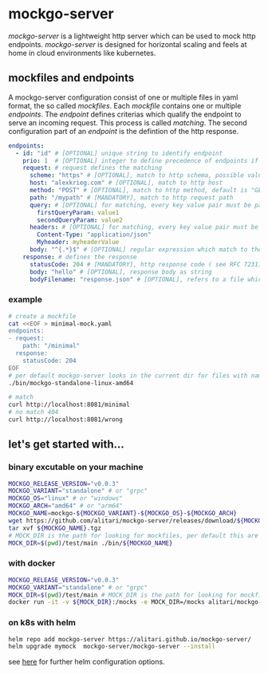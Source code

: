 # mockgo-server

*mockgo-server* is a lightweight http server which can be used to mock http endpoints. *mockgo-server* is designed for horizontal scaling and feels at home in cloud environments like kubernetes.

## mockfiles and endpoints

A mockgo-server configuration consist of one or multiple files in yaml format, the so called *mockfiles*. Each *mockfile* contains one or multiple *endpoints*. The *endpoint* defines criterias which qualify the endpoint to serve an incoming request. This process is called *matching*. The second configuration part of an *endpoint* is the defintion of the http response. 

```yaml
endpoints:
  - id: "id" # [OPTIONAL] unique string to identify endpoint
    prio: 1  # [OPTIONAL] integer to define precedence of endpoints if more than one endpoint matches
    request: # request defines the matching
      scheme: "https" # [OPTIONAL], match to http schema, possible values: "http" or "https"
      host: "alexkrieg.com" # [OPTIONAL], match to http host
      method: "POST" # [OPTIONAL], match to http method, default is "GET"
      path: "/mypath" # [MANDATORY], match to http request path
      query: # [OPTIONAL] for matching, every key value pair must be part of the http query parameters of the incoming request
        firstQueryParam: value1
        secondQueryParam: value2
      headers: # [OPTIONAL] for matching, every key value pair must be part of the http header values of the incoming request
        Content-Type: "application/json"
        Myheader: myheaderValue
      body: "^{.*}$" # [OPTIONAL] regular expression which match to the request body
    response: # defines the response
      statusCode: 204 # [MANDATORY], http response code ( see RFC 7231)
      body: "hello" # [OPTIONAL], response body as string
      bodyFilename: "response.json" # [OPTIONAL], refers to a file which contains the response body
```

### example

```bash
# create a mockfile
cat <<EOF > minimal-mock.yaml
endpoints:
- request:
    path: "/minimal"
  response:
    statusCode: 204
EOF
# per default mockgo-server looks in the current dir for files with names matching "*-mock.*"
./bin/mockgo-standalone-linux-amd64

# match
curl http://localhost:8081/minimal
# no match 404
curl http://localhost:8081/wrong
```

## let's get started with...

### binary excutable on your machine

```bash
MOCKGO_RELEASE_VERSION="v0.0.3"
MOCKGO_VARIANT="standalone" # or "grpc"
MOCKGO_OS="linux" # or "windows"
MOCKGO_ARCH="amd64" # or "arm64"
MOCKGO_NAME=mockgo-${MOCKGO_VARIANT}-${MOCKGO_OS}-${MOCKGO_ARCH}
wget https://github.com/alitari/mockgo-server/releases/download/${MOCKGO_RELEASE_VERSION}/${MOCKGO_NAME}.tgz
tar xvf ${MOCKGO_NAME}.tgz
# MOCK_DIR is the path for looking for mockfiles, per default this are files with names matching "*-mock.*"
MOCK_DIR=$(pwd)/test/main ./bin/${MOCKGO_NAME} 
```

### with docker

```bash
MOCKGO_RELEASE_VERSION="v0.0.3"
MOCKGO_VARIANT="standalone" # or "grpc"
MOCK_DIR=$(pwd)/test/main # MOCK_DIR is the path for looking for mockfiles, per default this are files with names matching "*-mock.*"
docker run -it -v ${MOCK_DIR}:/mocks -e MOCK_DIR=/mocks alitari/mockgo-${MOCKGO_VARIANT}:$MOCKGO_RELEASE_VERSION 
```

### on k8s with helm

```bash
helm repo add mockgo-server https://alitari.github.io/mockgo-server/
helm upgrade mymock  mockgo-server/mockgo-server --install
```
see [here](./deployments/helm/mockgo-server/README.md) for further helm configuration options.






